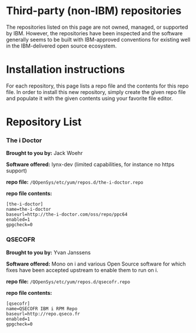 # Third-party (non-IBM) repositories

The repositories listed on this page are not owned, managed, or supported by IBM. However, the repositories have been inspected and the software generally seems to be built with IBM-approved conventions for existing well in the IBM-delivered open source ecosystem. 

# Installation instructions
For each repository, this page lists a repo file and the contents for this repo file. In order to install this new repository, simply create the given repo file and populate it with the given contents using your favorite file editor. 


# Repository List

### The i Doctor
**Brought to you by:** Jack Woehr

**Software offered:** lynx-dev (limited capabilities, for instance no https support)

**repo file:** `/QOpenSys/etc/yum/repos.d/the-i-doctor.repo`
 
**repo file contents:**

```
[the-i-doctor]
name=the-i-doctor
baseurl=http://the-i-doctor.com/oss/repo/ppc64
enabled=1
gpgcheck=0
```

### QSECOFR
**Brought to you by:** Yvan Janssens

**Software offered:** Mono on i and various Open Source software for which fixes have been accepted upstream to enable them to run on i.

**repo file:** `/QOpenSys/etc/yum/repos.d/qsecofr.repo`
 
**repo file contents:**

```
[qsecofr]
name=QSECOFR IBM i RPM Repo
baseurl=http://repo.qseco.fr
enabled=1
gpgcheck=0
```